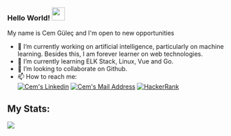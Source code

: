 ### Hello World!  <img src="https://raw.githubusercontent.com/MartinHeinz/MartinHeinz/master/wave.gif" width="30px">

My name is Cem Güleç and I'm open to new opportunities

- 🔭 I’m currently working on artificial intelligence, particularly on machine learning. Besides this, I am forever learner on web technologies.
- 🌱 I’m currently learning ELK Stack, Linux, Vue and Go.
- 👯 I’m looking to collaborate on Github.
- 📫 How to reach me:  
 <a href="https://www.linkedin.com/in/cem-gulec/" target="_blank" rel="nofollow"><img alt="Cem's Linkedin" src="https://img.shields.io/badge/LinkedIn-0077B5?style=for-the-badge&logo=linkedin&logoColor=white" /></a>
  <a href="mailto:cem.ggulecc@gmail.com" target="_blank" rel="nofollow"><img alt="Cem's Mail Address" src="https://img.shields.io/badge/Gmail-D14836?style=for-the-badge&logo=gmail&logoColor=white" /></a>
  <a href="https://www.hackerrank.com/cem_ggulec?hr_r=1" target="_blank" rel="nofollow"><img alt="HackerRank" src="https://img.shields.io/badge/-Hackerrank-2EC866?style=for-the-badge&logo=HackerRank&logoColor=white"/></a>

## My Stats:
<img src="https://github-readme-stats.vercel.app/api/top-langs/?username=Cem-Gulec&hide=html,jupyter notebook,cmake, makefile&layout=compact&langs_count=10&show_icons=true">
